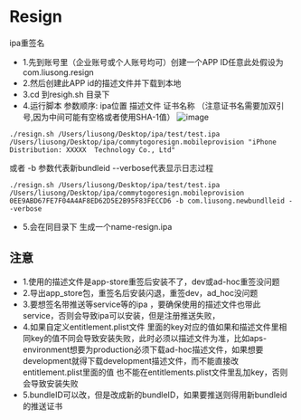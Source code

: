 # Resign
ipa重签名


- 1.先到账号里（企业账号或个人账号均可）创建一个APP ID任意此处假设为com.liusong.resign
- 2.然后创建此APP id的描述文件并下载到本地
- 3.cd 到resigh.sh 目录下
- 4.运行脚本 参数顺序: ipa位置 描述文件 证书名称 （注意证书名需要加双引号,因为中间可能有空格或者使用SHA-1值）
![image](https://github.com/lsmakethebest/Resign/blob/master/2.png)
```
./resign.sh /Users/liusong/Desktop/ipa/test/test.ipa  /Users/liusong/Desktop/ipa/commytogoresign.mobileprovision "iPhone Distribution: XXXXX  Technology Co., Ltd"
```
或者 -b 参数代表新bundleid --verbose代表显示日志过程
```
./resign.sh /Users/liusong/Desktop/ipa/test/test.ipa  /Users/liusong/Desktop/ipa/commytogoresign.mobileprovision 0EE9ABD67FE7F04A4AF8ED62D5E2B95F83FECCD6 -b com.liusong.newbundlleid --verbose
```
-  5.会在同目录下 生成一个name-resign.ipa

## 注意
- 1.使用的描述文件是app-store重签后安装不了，dev或ad-hoc重签没问题
- 2.导出app_store包，重签名后安装闪退，重签dev，ad_hoc没问题
- 3.要想签名带推送等service等的ipa ，要确保使用的描述文件也带此service，否则会导致ipa可以安装，但是注册推送失败，
- 4.如果自定义entitlement.plist文件 里面的key对应的值如果和描述文件里相同key的值不同会导致安装失败，此时必须以描述文件为准，比如aps-environment想要为production必须下载ad-hoc描述文件，如果想要development就得下载development描述文件，而不能直接改entitlement.plist里面的值
也不能在entitlements.plist文件里乱加key，否则会导致安装失败
- 5.bundleID可以改，但是改成新的bundleID，如果要推送则得用新bundleid的推送证书
